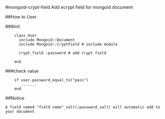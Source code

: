 #mongoid-crypt-field
Add ecrypt field for mongoid document

##How to User

###init

        class User
          include Mongoid::Document
          include Mongoid::CryptField # include module

          crypt_field :password # add crypt field

        end

###check value


        if user.password_equal_to("pass")
           .......
        end


##Notice

    A field named "field name"_salt(:password_salt) will automatic add to your document


